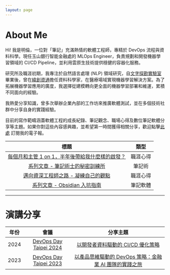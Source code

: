 ```yaml
---
layout: page
---
```

# About Me

Hi! 我是明倫，一位對「筆記」充滿熱情的軟體工程師，專精於 DevOps 流程與資料科學。現任玉山銀行智能金融處的 MLOps Engineer，負責規劃和開發機器學習領域的 CI/CD Pipeline，並利用雲原生技術提供穩健的容器化服務。

研究所及職涯初期，我專注於自然語言處理 (NLP) 領域研究，自[文字探勘實驗室](https://31lab.cm.nsysu.edu.tw/web/home)畢業後，曾在[緯創資通](https://www.wistron.com)擔任資料科學家，在醫療場域實現機器學習解決方案。為了拓展機器學習應用的廣度，我選擇從建模轉向更全面的機器學習部署和維運，累積不同面向的經驗。

我熱愛分享知識，曾多次舉辦企業內部的工作坊來推廣軟體測試，並在多個技術社群中分享自身的實踐經驗。

目前的寫作範疇涵蓋軟體工程的成長紀錄、筆記觀念、職場心得及數位筆記軟體分享等主題。如果你對這些內容感興趣，並希望第一時間獲得相關分享，歡迎點擊[此處](https://minglunwu.substack.com/subscribe) 訂閱我的電子報。

| 標題 | 類型 |
| :---: | :---: |
| [每個月和主管 1 on 1，半年後帶給我什麼樣的啟發？](https://medium.com/@minglun-wu/每個月和主管-1-on-1-半年後帶給我什麼樣的啟發-de62a7f96b2f) | 職涯心得 |
| [系列文章 - 筆記術士的秘密訓練所](https://medium.com/notability-center) | 筆記術 |
| [邁向資深工程師之路 - 凝練自己的觀點](https://medium.com/@minglun-wu/邁向資深工程師之路-凝練自己的觀點-863a95075551) | 職涯心得 |
| [系列文章 - Obsidian 入坑指南](https://minglunwu.com/tags/note/) | 筆記軟體 | 

---

# 演講分享


| 年份 | 會議 | 分享主題 |
| :---: | :--: | :--: |
| 2024 | [DevOps Day Taipei 2024](https://devopsdays.tw/2023/) | [以開發者資料驅動的 CI/CD 優化策略](https://devopsdays.tw/2024/speaker-page/1149) |
| 2023 | [DevOps Day Taipei 2023](https://devopsdays.tw/2023/) | [以產品思維驅動的 DevOps 策略：金融業 AI 團隊的實踐之旅](https://devopsdays.tw/2023/session-page/2283) |
